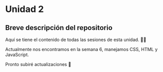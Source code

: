 # Unidad 2

## Breve descripción del repositorio
 Aquí se tiene el contenido de todas las sesiones de esta unidad. 🙆‍♀️

 Actualmente nos encontramos en la semana 6, manejamos CSS, HTML y JavaScript.

 Pronto subiré actualizaciones 🎉